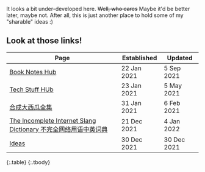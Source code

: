 It looks a bit under-developed here. 
~~Well, who cares~~ Maybe it'd be better later, maybe not.
After all, this is just another place to hold some of my "sharable" ideas :)

## Look at those links!

| Page | Established | Updated |
|------|-------------|---------|
| [Book Notes Hub](/Book%20Notes) | 22 Jan 2021 | 5 Sep 2021 |
| [Tech Stuff HUb](/Tech%20Stuff) | 23 Jan 2021 | 5 May 2021 |
| [合成大西瓜全集](daxigua) | 31 Jan 2021 | 6 Feb 2021 |
| [The Incomplete Internet Slang Dictionary 不完全网络用语中英词典](www-dict) | 21 Dec 2021 | 4 Jan 2022 |
| [Ideas](ideas) | 30 Dec 2021 | 30 Dec 2021 |
{:.table}
{:.tbody}